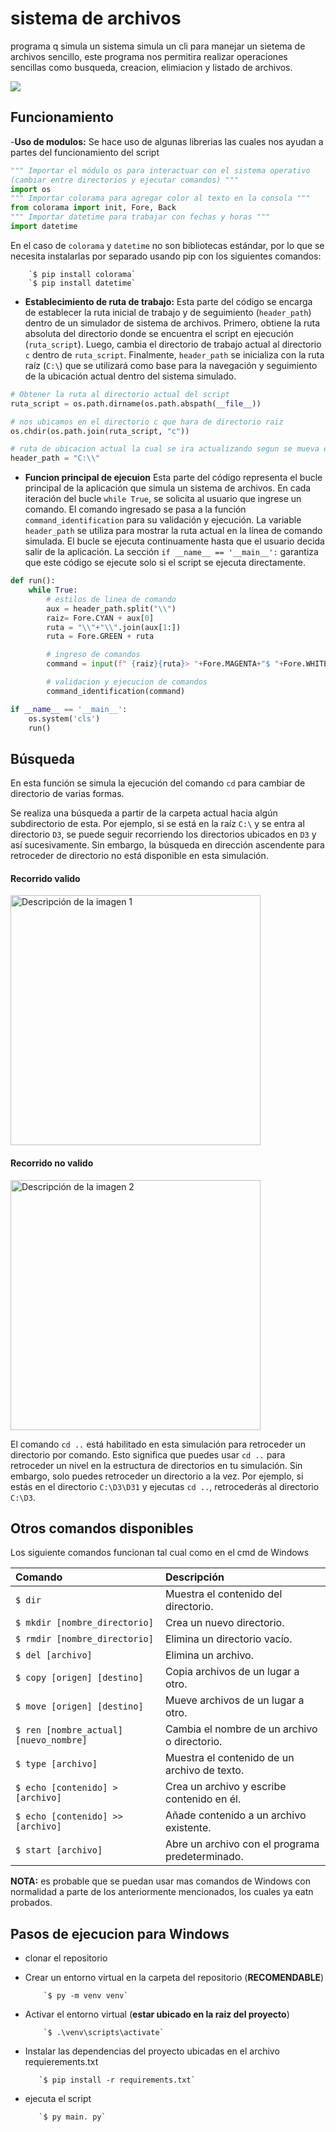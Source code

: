 # sistema de archivos 
programa q simula un sistema simula un cli para manejar un sietema de archivos sencillo, este programa nos permitira realizar operaciones sencillas como busqueda, creacion, elimiacion y listado de archivos.

![](/images/example.jpeg)

##  Funcionamiento 
-**Uso de modulos:** Se hace uso de algunas librerias las cuales nos ayudan a partes del funcionamiento del script
```python
""" Importar el módulo os para interactuar con el sistema operativo 
(cambiar entre directorios y ejecutar comandos) """
import os  
""" Importar colorama para agregar color al texto en la consola """
from colorama import init, Fore, Back  
""" Importar datetime para trabajar con fechas y horas """
import datetime  
```
En el caso de `colorama` y `datetime` no son bibliotecas estándar, por lo que se necesita instalarlas por separado usando pip con los siguientes comandos:

        `$ pip install colorama`
        `$ pip install datetime`
            

- **Establecimiento de ruta de trabajo:** Esta parte del código se encarga de establecer la ruta inicial de trabajo y de seguimiento (`header_path`) dentro de un simulador de sistema de archivos. Primero, obtiene la ruta absoluta del directorio donde se encuentra el script en ejecución (`ruta_script`). Luego, cambia el directorio de trabajo actual al directorio `c` dentro de `ruta_script`. Finalmente, `header_path` se inicializa con la ruta raíz (`C:\`) que se utilizará como base para la navegación y seguimiento de la ubicación actual dentro del sistema simulado.
```python
# Obtener la ruta al directorio actual del script
ruta_script = os.path.dirname(os.path.abspath(__file__))

# nos ubicamos en el directorio c que hara de directorio raiz 
os.chdir(os.path.join(ruta_script, "c"))

# ruta de ubicacion actual la cual se ira actualizando segun se mueva entre directorios 
header_path = "C:\\"
```
- **Funcion principal de ejecuion** Esta parte del código representa el bucle principal de la aplicación que simula un sistema de archivos. En cada iteración del bucle `while True`, se solicita al usuario que ingrese un comando. El comando ingresado se pasa a la función `command_identification` para su validación y ejecución. La variable `header_path` se utiliza para mostrar la ruta actual en la línea de comando simulada. El bucle se ejecuta continuamente hasta que el usuario decida salir de la aplicación. La sección `if __name__ == '__main__':` garantiza que este código se ejecute solo si el script se ejecuta directamente.
```python
def run():
    while True:
        # estilos de linea de comando 
        aux = header_path.split("\\")
        raiz= Fore.CYAN + aux[0]
        ruta = "\\"+"\\".join(aux[1:]) 
        ruta = Fore.GREEN + ruta

        # ingreso de comandos 
        command = input(f" {raiz}{ruta}> "+Fore.MAGENTA+"$ "+Fore.WHITE)

        # validacion y ejecucion de comandos 
        command_identification(command)

if __name__ == '__main__':
    os.system('cls')
    run()
```


## Búsqueda
En esta función se simula la ejecución del comando `cd` para cambiar de directorio de varias formas.

Se realiza una búsqueda a partir de la carpeta actual hacia algún subdirectorio de esta. Por ejemplo, si se está en la raíz `C:\` y se entra al directorio `D3`, se puede seguir recorriendo los directorios ubicados en `D3` y así sucesivamente. Sin embargo, la búsqueda en dirección ascendente para retroceder de directorio no está disponible en esta simulación.
<div>
    <h4>Recorrido valido</h4>
    <img src="/images/recorrido_disponible.jpeg" alt="Descripción de la imagen 1" style="width: 400px;">  
</div>
<div>
    <h4>Recorrido no valido</h4>    
    <img src="/images/recorrido_no_disponible.jpeg" alt="Descripción de la imagen 2" style="width: 400px;">
</div>

El comando `cd ..` está habilitado en esta simulación para retroceder un directorio por comando. Esto significa que puedes usar `cd ..` para retroceder un nivel en la estructura de directorios en tu simulación. Sin embargo, solo puedes retroceder un directorio a la vez. Por ejemplo, si estás en el directorio `C:\D3\D31`  y ejecutas `cd ..`, retrocederás al directorio `C:\D3`.

## Otros comandos disponibles 
Los siguiente comandos funcionan tal cual como en el cmd de Windows 

| Comando                | Descripción                                |
| :--------------------- | :----------------------------------------- |
| `$ dir`                | Muestra el contenido del directorio.       |
| `$ mkdir [nombre_directorio]` | Crea un nuevo directorio.            |
| `$ rmdir [nombre_directorio]` | Elimina un directorio vacío.         |
| `$ del [archivo]`      | Elimina un archivo.                        |
| `$ copy [origen] [destino]` | Copia archivos de un lugar a otro.   |
| `$ move [origen] [destino]` | Mueve archivos de un lugar a otro.   |
| `$ ren [nombre_actual] [nuevo_nombre]` | Cambia el nombre de un archivo o directorio. |
| `$ type [archivo]`     | Muestra el contenido de un archivo de texto. |
| `$ echo [contenido] > [archivo]` | Crea un archivo y escribe contenido en él.       |
| `$ echo [contenido] >> [archivo]` | Añade contenido a un archivo existente.          |
| `$ start [archivo]` | Abre un archivo con el programa predeterminado.       |

**NOTA:** es probable que se puedan usar mas comandos de Windows con normalidad 
a parte de los anteriormente mencionados, los cuales ya eatn probados.

## Pasos de ejecucion para Windows 

- clonar el repositorio
- Crear un entorno virtual en la carpeta del repositorio (**RECOMENDABLE**) 
 
          `$ py -m venv venv`

- Activar el entorno virtual (**estar ubicado en la raiz del proyecto**) 

          `$ .\venv\scripts\activate`

- Instalar las dependencias del proyecto ubicadas en el archivo requierements.txt

         `$ pip install -r requirements.txt`

- ejecuta el script 

         `$ py main. py`
